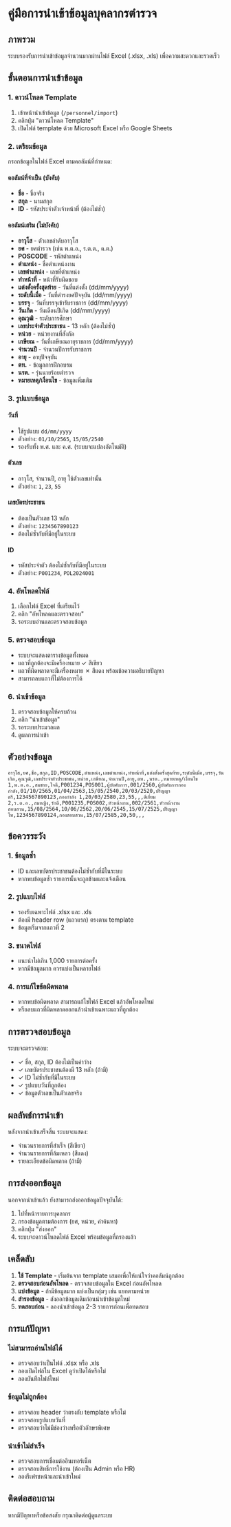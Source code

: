 # คู่มือการนำเข้าข้อมูลบุคลากรตำรวจ

## ภาพรวม
ระบบรองรับการนำเข้าข้อมูลจำนวนมากผ่านไฟล์ Excel (.xlsx, .xls) เพื่อความสะดวกและรวดเร็ว

## ขั้นตอนการนำเข้าข้อมูล

### 1. ดาวน์โหลด Template
1. เข้าหน้านำเข้าข้อมูล (`/personnel/import`)
2. คลิกปุ่ม "ดาวน์โหลด Template"
3. เปิดไฟล์ template ด้วย Microsoft Excel หรือ Google Sheets

### 2. เตรียมข้อมูล
กรอกข้อมูลในไฟล์ Excel ตามคอลัมน์ที่กำหนด:

#### คอลัมน์ที่จำเป็น (บังคับ)
- **ชื่อ** - ชื่อจริง
- **สกุล** - นามสกุล
- **ID** - รหัสประจำตัวเจ้าหน้าที่ (ต้องไม่ซ้ำ)

#### คอลัมน์เสริม (ไม่บังคับ)
- **อาวุโส** - ตัวเลขลำดับอาวุโส
- **ยศ** - ยศตำรวจ (เช่น พ.ต.อ., ร.ต.ต., ด.ต.)
- **POSCODE** - รหัสตำแหน่ง
- **ตำแหน่ง** - ชื่อตำแหน่งงาน
- **เลขตำแหน่ง** - เลขที่ตำแหน่ง
- **ทำหน้าที่** - หน้าที่รับผิดชอบ
- **แต่งตั้งครั้งสุดท้าย** - วันที่แต่งตั้ง (dd/mm/yyyy)
- **ระดับนี้เมื่อ** - วันที่ดำรงยศปัจจุบัน (dd/mm/yyyy)
- **บรรจุ** - วันที่บรรจุเข้ารับราชการ (dd/mm/yyyy)
- **วันเกิด** - วันเดือนปีเกิด (dd/mm/yyyy)
- **คุณวุฒิ** - ระดับการศึกษา
- **เลขประจำตัวประชาชน** - 13 หลัก (ต้องไม่ซ้ำ)
- **หน่วย** - หน่วยงานที่สังกัด
- **เกษียณ** - วันที่เกษียณอายุราชการ (dd/mm/yyyy)
- **จำนวนปี** - จำนวนปีการรับราชการ
- **อายุ** - อายุปัจจุบัน
- **ตท.** - ข้อมูลการฝึกอบรม
- **นรต.** - รุ่นนายร้อยตำรวจ
- **หมายเหตุ/เงื่อนไข** - ข้อมูลเพิ่มเติม

### 3. รูปแบบข้อมูล

#### วันที่
- ใช้รูปแบบ `dd/mm/yyyy`
- ตัวอย่าง: `01/10/2565`, `15/05/2540`
- รองรับทั้ง พ.ศ. และ ค.ศ. (ระบบจะแปลงอัตโนมัติ)

#### ตัวเลข
- อาวุโส, จำนวนปี, อายุ ใช้ตัวเลขเท่านั้น
- ตัวอย่าง: `1`, `23`, `55`

#### เลขบัตรประชาชน
- ต้องเป็นตัวเลข 13 หลัก
- ตัวอย่าง: `1234567890123`
- ต้องไม่ซ้ำกับที่มีอยู่ในระบบ

#### ID
- รหัสประจำตัว ต้องไม่ซ้ำกับที่มีอยู่ในระบบ
- ตัวอย่าง: `P001234`, `POL2024001`

### 4. อัพโหลดไฟล์
1. เลือกไฟล์ Excel ที่เตรียมไว้
2. คลิก "อัพโหลดและตรวจสอบ"
3. รอระบบอ่านและตรวจสอบข้อมูล

### 5. ตรวจสอบข้อมูล
- ระบบจะแสดงตารางข้อมูลทั้งหมด
- แถวที่ถูกต้องจะมีเครื่องหมาย ✓ สีเขียว
- แถวที่ผิดพลาดจะมีเครื่องหมาย ✗ สีแดง พร้อมข้อความอธิบายปัญหา
- สามารถลบแถวที่ไม่ต้องการได้

### 6. นำเข้าข้อมูล
1. ตรวจสอบข้อมูลให้ครบถ้วน
2. คลิก "นำเข้าข้อมูล"
3. รอระบบประมวลผล
4. ดูผลการนำเข้า

## ตัวอย่างข้อมูล

```csv
อาวุโส,ยศ,ชื่อ,สกุล,ID,POSCODE,ตำแหน่ง,เลขตำแหน่ง,ทำหน้าที่,แต่งตั้งครั้งสุดท้าย,ระดับนี้เมื่อ,บรรจุ,วันเกิด,คุณวุฒิ,เลขประจำตัวประชาชน,หน่วย,เกษียณ,จำนวนปี,อายุ,ตท.,นรต.,หมายเหตุ/เงื่อนไข
1,พ.ต.อ.,สมชาย,ใจดี,P001234,POS001,ผู้บังคับการ,001/2560,ผู้บังคับการกองกำลัง,01/10/2565,01/04/2563,15/05/2540,20/03/2520,ปริญญาตรี,1234567890123,กองกำลัง 1,20/03/2580,23,55,,,ดีเยี่ยม
2,ร.ต.อ.,สมหญิง,รักดี,P001235,POS002,หัวหน้างาน,002/2561,หัวหน้างานสอบสวน,15/08/2564,10/06/2562,20/06/2545,15/07/2525,ปริญญาโท,1234567890124,กองสอบสวน,15/07/2585,20,50,,,
```

## ข้อควรระวัง

### 1. ข้อมูลซ้ำ
- ID และเลขบัตรประชาชนต้องไม่ซ้ำกับที่มีในระบบ
- หากพบข้อมูลซ้ำ รายการนั้นจะถูกข้ามและแจ้งเตือน

### 2. รูปแบบไฟล์
- รองรับเฉพาะไฟล์ .xlsx และ .xls
- ต้องมี header row (แถวแรก) ตรงตาม template
- ข้อมูลเริ่มจากแถวที่ 2

### 3. ขนาดไฟล์
- แนะนำไม่เกิน 1,000 รายการต่อครั้ง
- หากมีข้อมูลมาก ควรแบ่งเป็นหลายไฟล์

### 4. การแก้ไขข้อผิดพลาด
- หากพบข้อผิดพลาด สามารถแก้ไขไฟล์ Excel แล้วอัพโหลดใหม่
- หรือลบแถวที่ผิดพลาดออกแล้วนำเข้าเฉพาะแถวที่ถูกต้อง

## การตรวจสอบข้อมูล

ระบบจะตรวจสอบ:
- ✓ ชื่อ, สกุล, ID ต้องไม่เป็นค่าว่าง
- ✓ เลขบัตรประชาชนต้องมี 13 หลัก (ถ้ามี)
- ✓ ID ไม่ซ้ำกับที่มีในระบบ
- ✓ รูปแบบวันที่ถูกต้อง
- ✓ ข้อมูลตัวเลขเป็นตัวเลขจริง

## ผลลัพธ์การนำเข้า

หลังจากนำเข้าเสร็จสิ้น ระบบจะแสดง:
- จำนวนรายการที่สำเร็จ (สีเขียว)
- จำนวนรายการที่ล้มเหลว (สีแดง)
- รายละเอียดข้อผิดพลาด (ถ้ามี)

## การส่งออกข้อมูล

นอกจากนำเข้าแล้ว ยังสามารถส่งออกข้อมูลปัจจุบันได้:
1. ไปที่หน้ารายการบุคลากร
2. กรองข้อมูลตามต้องการ (ยศ, หน่วย, คำค้นหา)
3. คลิกปุ่ม "ส่งออก"
4. ระบบจะดาวน์โหลดไฟล์ Excel พร้อมข้อมูลที่กรองแล้ว

## เคล็ดลับ

1. **ใช้ Template** - เริ่มต้นจาก template เสมอเพื่อให้แน่ใจว่าคอลัมน์ถูกต้อง
2. **ตรวจสอบก่อนอัพโหลด** - ตรวจสอบข้อมูลใน Excel ก่อนอัพโหลด
3. **แบ่งข้อมูล** - ถ้ามีข้อมูลมาก แบ่งเป็นกลุ่มๆ เช่น แยกตามหน่วย
4. **สำรองข้อมูล** - ส่งออกข้อมูลเดิมก่อนนำเข้าข้อมูลใหม่
5. **ทดสอบก่อน** - ลองนำเข้าข้อมูล 2-3 รายการก่อนเพื่อทดสอบ

## การแก้ปัญหา

### ไม่สามารถอ่านไฟล์ได้
- ตรวจสอบว่าเป็นไฟล์ .xlsx หรือ .xls
- ลองเปิดไฟล์ใน Excel ดูว่าเปิดได้หรือไม่
- ลองบันทึกไฟล์ใหม่

### ข้อมูลไม่ถูกต้อง
- ตรวจสอบ header ว่าตรงกับ template หรือไม่
- ตรวจสอบรูปแบบวันที่
- ตรวจสอบว่าไม่มีช่องว่างหรือตัวอักษรพิเศษ

### นำเข้าไม่สำเร็จ
- ตรวจสอบการเชื่อมต่ออินเทอร์เน็ต
- ตรวจสอบสิทธิ์การใช้งาน (ต้องเป็น Admin หรือ HR)
- ลองรีเฟรชหน้าและนำเข้าใหม่

## ติดต่อสอบถาม

หากมีปัญหาหรือข้อสงสัย กรุณาติดต่อผู้ดูแลระบบ
